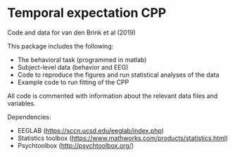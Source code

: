 # Temporal expectation CPP
Code and data for van den Brink et al (2019)

This package includes the following:
- The behavioral task (programmed in matlab)
- Subject-level data (behavior and EEG)
- Code to reproduce the figures and run statistical analyses of the data
- Example code to run fitting of the CPP

All code is commented with information about the relevant data files and variables.

Dependencies:
- EEGLAB (https://sccn.ucsd.edu/eeglab/index.php)
- Statistics toolbox (https://www.mathworks.com/products/statistics.html)
- Psychtoolbox (http://psychtoolbox.org/)
